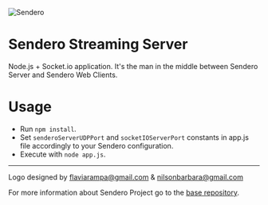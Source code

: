 ![Sendero](http://sendero.uy/images/logo-white.png)

# Sendero Streaming Server

Node.js + Socket.io application. It's the man in the middle between Sendero Server and Sendero Web Clients.

Usage
=====

 - Run `npm install`.
 - Set `senderoServerUDPPort` and `socketIOServerPort` constants in app.js file accordingly to your Sendero configuration.
 - Execute with `node app.js`.


--------------
Logo designed by flaviarampa@gmail.com & nilsonbarbara@gmail.com

For more information about Sendero Project go to the [base repository](https://github.com/LaboratorioDeMedios/SenderoProject).
